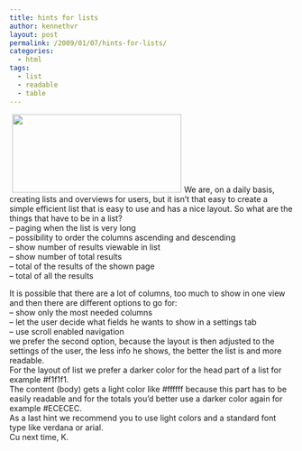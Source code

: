 ```yaml
---
title: hints for lists
author: kennethvr
layout: post
permalink: /2009/01/07/hints-for-lists/
categories:
  - html
tags:
  - list
  - readable
  - table
---
```

[<img class="alignright size-medium wp-image-265" style="border: 0pt none; margin-left: 5px; margin-right: 5px;" title="listview" src="http://www.devexp.eu/wp-content/uploads/2009/01/listview-300x139.jpg" border="0" alt="" width="300" height="139" />][1]We are, on a daily basis, creating lists and overviews for users, but it isn’t that easy to create a simple efficient list that is easy to use and has a nice layout. So what are the things that have to be in a list?  
&#8211; paging when the list is very long  
&#8211; possibility to order the columns ascending and descending  
&#8211; show number of results viewable in list  
&#8211; show number of total results  
&#8211; total of the results of the shown page  
&#8211; total of all the results

It is possible that there are a lot of columns, too much to show in one view and then there are different options to go for:  
&#8211; show only the most needed columns  
&#8211; let the user decide what fields he wants to show in a settings tab  
&#8211; use scroll enabled navigation  
we prefer the second option, because the layout is then adjusted to the settings of the user, the less info he shows, the better the list is and more readable.  
For the layout of list we prefer a darker color for the head part of a list for example #f1f1f1.  
The content (body) gets a light color like #ffffff because this part has to be easily readable and for the totals you’d better use a darker color again for example #ECECEC.  
As a last hint we recommend you to use light colors and a standard font type like verdana or arial.  
Cu next time, K.

 [1]: http://www.devexp.eu/wp-content/uploads/2009/01/listview.jpg